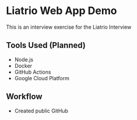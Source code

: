 # Liatrio Web App Demo

This is an interview exercise for the Liatrio Interview

## Tools Used (Planned)

* Node.js
* Docker
* GitHub Actions
* Google Cloud Platform

## Workflow

* Created public GitHub

